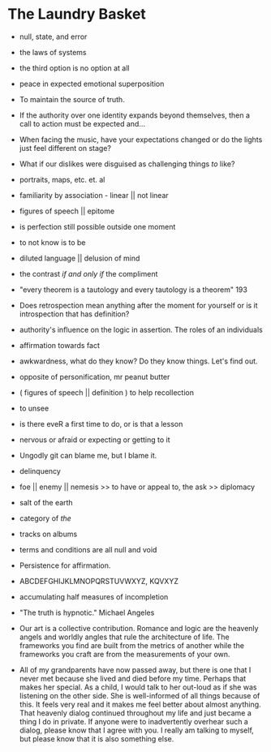 # The Laundry Basket

* null, state, and error

* the laws of systems

* the third option is no option at all

* peace in expected emotional superposition

* To maintain the source of truth.

* If the authority over one identity expands beyond themselves, then a call to action must be expected and...

* When facing the music, have your expectations changed or do the lights just feel different on stage?

* What if our dislikes were disguised as challenging things _to_ like?

* portraits, maps, etc. et. al

* familiarity by association - linear || not linear

* figures of speech || epitome

* is perfection still possible outside one moment

* to not know is to be

* diluted language || delusion of mind

* the contrast _if and only if_ the compliment

* "every theorem is a tautology and every tautology is a theorem" 193

* Does retrospection mean anything after the moment for yourself or is it introspection that has definition?

* authority's influence on the logic in assertion. The roles of an individuals

* affirmation towards fact

* awkwardness, what do they know? Do they know things. Let's find out.

* opposite of personification, mr peanut butter

* ( figures of speech || definition ) to help recollection

* to unsee

* is there eveR a first time to do, or is that a lesson

* nervous or afraid or expecting or getting to it

* Ungodly git can blame me, but I blame it.

* delinquency

* foe || enemy || nemesis >> to have or appeal to, the ask >> diplomacy

* salt of the earth

* category of _the_

* tracks on albums

* terms and conditions are all null and void

* Persistence for affirmation.

* ABCDEFGHIJKLMNOPQRSTUVWXYZ, KQVXYZ

* accumulating half measures of incompletion

* "The truth is hypnotic." Michael Angeles

* Our art is a collective contribution. Romance and logic are the heavenly angels and worldly angles that rule the architecture of life. The frameworks you find are built from the metrics of another while the frameworks you craft are from the measurements of your own.

* All of my grandparents have now passed away, but there is one that I never met because she lived and died before my time. Perhaps that makes her special. As a child, I would talk to her out-loud as if she was listening on the other side. She is well-informed of all things because of this. It feels very real and it makes me feel better about almost anything. That heavenly dialog continued throughout my life and just became a thing I do in private. If anyone were to inadvertently overhear such a dialog, please know that I agree with you. I really am talking to myself, but please know that it is also something else.
